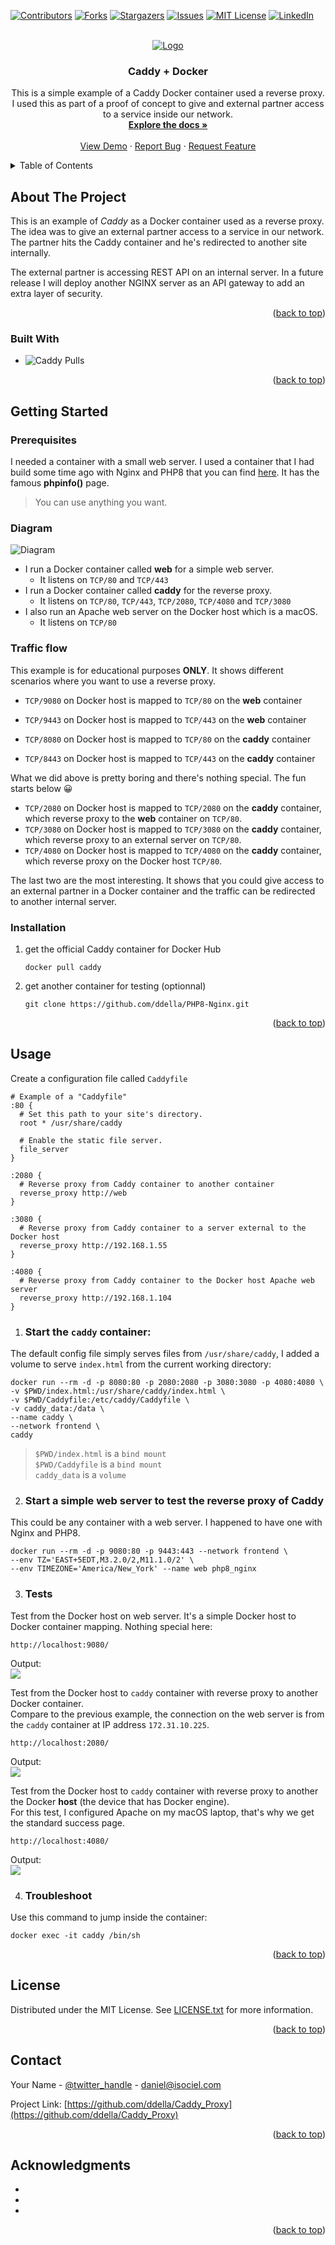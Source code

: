 <!-- Improved compatibility of back to top link: See: https://github.com/othneildrew/Best-README-Template/pull/73 -->
<a name="readme-top"></a>
<!--
*** Thanks for checking out the Best-README-Template. If you have a suggestion
*** that would make this better, please fork the repo and create a pull request
*** or simply open an issue with the tag "enhancement".
*** Don't forget to give the project a star!
*** Thanks again! Now go create something AMAZING! :D
-->



<!-- PROJECT SHIELDS -->
<!--
*** I'm using markdown "reference style" links for readability.
*** Reference links are enclosed in brackets [ ] instead of parentheses ( ).
*** See the bottom of this document for the declaration of the reference variables
*** for contributors-url, forks-url, etc. This is an optional, concise syntax you may use.
*** https://www.markdownguide.org/basic-syntax/#reference-style-links
-->
[![Contributors][contributors-shield]][contributors-url]
[![Forks][forks-shield]][forks-url]
[![Stargazers][stars-shield]][stars-url]
[![Issues][issues-shield]][issues-url]
[![MIT License][license-shield]][license-url]
[![LinkedIn][linkedin-shield]][linkedin-url]



<!-- PROJECT LOGO -->
<br />
<div align="center">
  <a href="https://github.com/ddella/Caddy_Proxy">
    <img src="images/logo.jpg" alt="Logo">
  </a>

<h3 align="center">Caddy + Docker</h3>

  <p align="center">
    This is a simple example of a Caddy Docker container used a reverse proxy. I used this as part of a proof of concept to give and external partner access to a service inside our network.
    <br />
    <a href="https://github.com/ddella/Caddy_Proxy"><strong>Explore the docs »</strong></a>
    <br />
    <br />
    <a href="https://github.com/ddella/Caddy_Proxy">View Demo</a>
    ·
    <a href="https://github.com/ddella/Caddy_Proxy/issues">Report Bug</a>
    ·
    <a href="https://github.com/ddella/Caddy_Proxy/issues">Request Feature</a>
  </p>
</div>

<!-- TABLE OF CONTENTS -->
<details>
  <summary>Table of Contents</summary>
  <ol>
    <li>
      <a href="#about-the-project">About The Project</a>
      <ul>
        <li><a href="#built-with">Built With</a></li>
      </ul>
    </li>
    <li>
      <a href="#getting-started">Getting Started</a>
      <ul>
        <li><a href="#prerequisites">Prerequisites</a></li>
        <li><a href="#installation">Installation</a></li>
      </ul>
    </li>
    <li><a href="#usage">Usage</a></li>
    <li><a href="#roadmap">Roadmap</a></li>
    <li><a href="#contributing">Contributing</a></li>
    <li><a href="#license">License</a></li>
    <li><a href="#contact">Contact</a></li>
    <li><a href="#acknowledgments">Acknowledgments</a></li>
  </ol>
</details>

<!-- ABOUT THE PROJECT -->
## About The Project

This is an example of *Caddy* as a Docker container used as a reverse proxy. The idea was to give an external partner access to a service in our network. The partner hits the Caddy container and he's redirected to another site internally.  

The external partner is accessing REST API on an internal server. In a future release I will deploy another NGINX server as an API gateway to add an extra layer of security.  

<p align="right">(<a href="#readme-top">back to top</a>)</p>

### Built With

* ![Caddy Pulls](https://img.shields.io/docker/pulls/_/caddy)

<p align="right">(<a href="#readme-top">back to top</a>)</p>


<!-- GETTING STARTED -->
## Getting Started
### Prerequisites
I needed a container with a small web server. I used a container that I had build some time ago with Nginx and PHP8 that you can find [here](https://github.com/ddella/PHP8-Nginx). It has the famous **phpinfo()** page.  
>You can use anything you want.  

### Diagram
![Diagram](images/design.jpg)

- I run a Docker container called **web** for a simple web server.
  - It listens on `TCP/80` and `TCP/443`
- I run a Docker container called **caddy** for the reverse proxy.
  - It listens on `TCP/80`, `TCP/443`, `TCP/2080`, `TCP/4080` and `TCP/3080`
- I also run an Apache web server on the Docker host which is a macOS.
  - It listens on `TCP/80`

### Traffic flow
This example is for educational purposes **ONLY**. It shows different scenarios where you want to use a reverse proxy.  

- `TCP/9080` on Docker host is mapped to `TCP/80` on the **web** container
- `TCP/9443` on Docker host is mapped to `TCP/443` on the **web** container

- `TCP/8080` on Docker host is mapped to `TCP/80` on the **caddy** container
- `TCP/8443` on Docker host is mapped to `TCP/443` on the **caddy** container

What we did above is pretty boring and there's nothing special. The fun starts below 😀  

- `TCP/2080` on Docker host is mapped to `TCP/2080` on the **caddy** container, which reverse proxy to the **web** container on `TCP/80`.
- `TCP/3080` on Docker host is mapped to `TCP/3080` on the **caddy** container, which reverse proxy to an external server on `TCP/80`.
- `TCP/4080` on Docker host is mapped to `TCP/4080` on the **caddy** container, which reverse proxy on the Docker host `TCP/80`.

The last two are the most interesting. It shows that you could give access to an external partner in a Docker container and the traffic can be redirected to another internal server.
### Installation

1. get the official Caddy container for Docker Hub
    ```shell
    docker pull caddy
    ```
2. get another container for testing (optionnal)
   ```shell
   git clone https://github.com/ddella/PHP8-Nginx.git
   ```
<p align="right">(<a href="#readme-top">back to top</a>)</p>

<!-- USAGE EXAMPLES -->
## Usage

Create a configuration file called `Caddyfile`  

    # Example of a "Caddyfile"
    :80 {
      # Set this path to your site's directory.
      root * /usr/share/caddy

      # Enable the static file server.
      file_server
    }

    :2080 {
      # Reverse proxy from Caddy container to another container
      reverse_proxy http://web
    }

    :3080 {
      # Reverse proxy from Caddy container to a server external to the Docker host
      reverse_proxy http://192.168.1.55
    }

    :4080 {
      # Reverse proxy from Caddy container to the Docker host Apache web server
      reverse_proxy http://192.168.1.104
    }

1. ### Start the `caddy` container:
The default config file simply serves files from `/usr/share/caddy`,
I added a volume to serve `index.html` from the current working directory:
```shell
docker run --rm -d -p 8080:80 -p 2080:2080 -p 3080:3080 -p 4080:4080 \
-v $PWD/index.html:/usr/share/caddy/index.html \
-v $PWD/Caddyfile:/etc/caddy/Caddyfile \
-v caddy_data:/data \
--name caddy \
--network frontend \
caddy
```
>`$PWD/index.html` is a `bind mount`  
>`$PWD/Caddyfile` is a `bind mount`  
>`caddy_data` is a `volume`  

2. ### Start a simple web server to test the reverse proxy of Caddy
This could be any container with a web server. I happened to have one with Nginx and PHP8.
```shell
docker run --rm -d -p 9080:80 -p 9443:443 --network frontend \
--env TZ='EAST+5EDT,M3.2.0/2,M11.1.0/2' \
--env TIMEZONE='America/New_York' --name web php8_nginx
```

3. ### Tests
Test from the Docker host on web server. It's a simple Docker host to Docker container mapping. Nothing special here:
```
http://localhost:9080/
```
Output:  
![](images/localhost-9080.jpg)

Test from the Docker host to `caddy` container with reverse proxy to another Docker container.  
Compare to the previous example, the connection on the web server is from the `caddy` container at IP address `172.31.10.225`.
```
http://localhost:2080/
```
Output:  
![](images/localhost-2080.jpg)

Test from the Docker host to `caddy` container with reverse proxy to another the Docker **host** (the device that has Docker engine).  
For this test, I configured Apache on my macOS laptop, that's why we get the standard success page.  
```
http://localhost:4080/
```
Output:  
![](images/localhost-4080.jpg)

4. ### Troubleshoot
Use this command to jump inside the container:
```shell
docker exec -it caddy /bin/sh
```

<p align="right">(<a href="#readme-top">back to top</a>)</p>

<!-- CONTRIBUTING -->

<!-- LICENSE -->
## License

Distributed under the MIT License. See [LICENSE.txt](LICENSE.txt) for more information.

<p align="right">(<a href="#readme-top">back to top</a>)</p>


<!-- CONTACT -->
## Contact

Your Name - [@twitter_handle](https://twitter.com/twitter_handle) - daniel@isociel.com

Project Link: [https://github.com/ddella/Caddy_Proxy](https://github.com/ddella/Caddy_Proxy)

<p align="right">(<a href="#readme-top">back to top</a>)</p>


<!-- ACKNOWLEDGMENTS -->
## Acknowledgments

* []()
* []()
* []()

<p align="right">(<a href="#readme-top">back to top</a>)</p>


<!-- MARKDOWN LINKS & IMAGES -->
<!-- https://www.markdownguide.org/basic-syntax/#reference-style-links -->
[contributors-shield]: https://img.shields.io/github/contributors/ddella/Caddy_Proxy.svg?style=for-the-badge
[contributors-url]: https://github.com/ddella/Caddy_Proxy/graphs/contributors
[forks-shield]: https://img.shields.io/github/forks/ddella/Caddy_Proxy.svg?style=for-the-badge
[forks-url]: https://github.com/ddella/Caddy_Proxy/network/members
[stars-shield]: https://img.shields.io/github/stars/ddella/Caddy_Proxy.svg?style=for-the-badge
[stars-url]: https://github.com/ddella/Caddy_Proxy/stargazers
[issues-shield]: https://img.shields.io/github/issues/ddella/Caddy_Proxy.svg?style=for-the-badge
[issues-url]: https://github.com/ddella/Caddy_Proxy/issues
[license-shield]: https://img.shields.io/github/license/ddella/Caddy_Proxy.svg?style=for-the-badge
[license-url]: https://github.com/ddella/Caddy_Proxy/blob/master/LICENSE.txt
[linkedin-shield]: https://img.shields.io/badge/-LinkedIn-black.svg?style=for-the-badge&logo=linkedin&colorB=555
[linkedin-url]: https://linkedin.com/in/daniel-della-noce-2176b622
[product-screenshot]: images/screenshot.png
[Next.js]: https://img.shields.io/badge/next.js-000000?style=for-the-badge&logo=nextdotjs&logoColor=white

